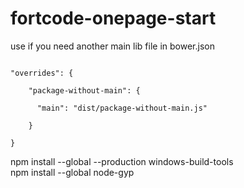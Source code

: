 # fortcode-onepage-start


<p>use if you need another main lib file in bower.json</p>
<code>
"overrides": {<br>
    "package-without-main": {<br>
      "main": "dist/package-without-main.js"<br>
    }<br>
}
</code>

<p>npm install --global --production windows-build-tools<br>
npm install --global node-gyp</p>
